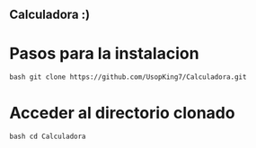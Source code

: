 ## Calculadora :)

# Pasos para la instalacion
``bash
    git clone https://github.com/UsopKing7/Calculadora.git
``

# Acceder al directorio clonado

``bash
    cd Calculadora
``